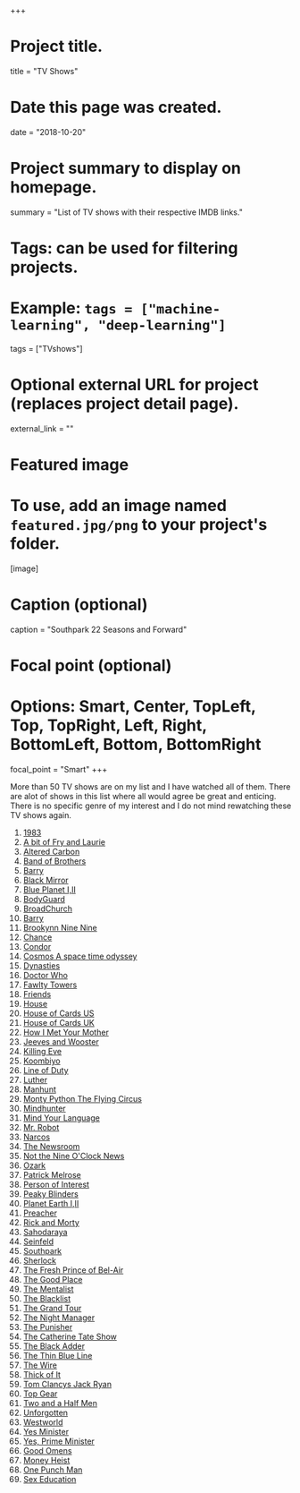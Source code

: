 +++
# Project title.
title = "TV Shows"

# Date this page was created.
date = "2018-10-20"

# Project summary to display on homepage.
summary = "List of TV shows with their respective IMDB links."

# Tags: can be used for filtering projects.
# Example: `tags = ["machine-learning", "deep-learning"]`
tags = ["TVshows"]

# Optional external URL for project (replaces project detail page).
external_link = ""

# Featured image
# To use, add an image named `featured.jpg/png` to your project's folder. 
[image]
  # Caption (optional)
  caption = "Southpark 22 Seasons and Forward"
  
  # Focal point (optional)
  # Options: Smart, Center, TopLeft, Top, TopRight, Left, Right, BottomLeft, Bottom, BottomRight
  focal_point = "Smart"
+++

More than 50 TV shows are on my list and I have watched all of them. There are alot of shows in this list
where all would agree be great and enticing. There is no specific genre of my interest and I do not mind 
rewatching these TV shows again.

1. [1983](https://www.imdb.com/title/tt7371666/?ref_=nv_sr_1?ref_=nv_sr_1)
2. [A bit of Fry and Laurie](https://www.imdb.com/title/tt0101049/?ref_=nv_sr_1)
3. [Altered Carbon](https://www.imdb.com/title/tt2261227/?ref_=nv_sr_1)
4. [Band of Brothers](https://www.imdb.com/title/tt0185906/?ref_=nv_sr_1)
5. [Barry](https://www.imdb.com/title/tt5348176/?ref_=nv_sr_1?ref_=nv_sr_1)
6. [Black Mirror](https://www.imdb.com/title/tt2085059/?ref_=nv_sr_1)
7. [Blue Planet I,II](https://www.imdb.com/title/tt6769208/?ref_=nv_sr_1)
8. [BodyGuard](https://www.imdb.com/title/tt7493974/?ref_=nv_sr_1?ref_=nv_sr_1)
9. [BroadChurch](https://www.imdb.com/title/tt2249364/?ref_=nv_sr_1)
10. [Barry](https://www.imdb.com/title/tt5348176/?ref_=fn_al_tt_1)
11. [Brookynn Nine Nine](https://www.imdb.com/title/tt2467372/?ref_=nv_sr_4)
12. [Chance](https://www.imdb.com/title/tt5620076/?ref_=nv_sr_3)
13. [Condor](https://www.imdb.com/title/tt6510950/?ref_=nv_sr_1)
14. [Cosmos A space time odyssey](https://www.imdb.com/title/tt2395695/?ref_=nv_sr_1)
15. [Dynasties](https://www.imdb.com/title/tt9130692/?ref_=nv_sr_1?ref_=nv_sr_1)
16. [Doctor Who](https://www.imdb.com/title/tt0436992/?ref_=nv_sr_3)
17. [Fawlty Towers](https://www.imdb.com/title/tt0072500/?ref_=nv_sr_1)
18. [Friends](https://www.imdb.com/title/tt0108778/?ref_=nv_sr_1)
19. [House](https://www.imdb.com/title/tt0412142/?ref_=nv_sr_4)
20. [House of Cards US](https://www.imdb.com/title/tt1856010/?ref_=nv_sr_1)
21. [House of Cards UK](https://www.imdb.com/title/tt0098825/?ref_=nv_sr_2)
22. [How I Met Your Mother](https://www.imdb.com/title/tt0460649/?ref_=nv_sr_1)
23. [Jeeves and Wooster](https://www.imdb.com/title/tt0098833/?ref_=nv_sr_1)
24. [Killing Eve](https://www.imdb.com/title/tt7016936/?ref_=nv_sr_1)
25. [Koombiyo](https://www.imdb.com/title/tt7450814/?ref_=nv_sr_1?ref_=nv_sr_1)
26. [Line of Duty](https://www.imdb.com/title/tt2303687/?ref_=nv_sr_1)
27. [Luther](https://www.imdb.com/title/tt1474684/?ref_=nv_sr_1)
28. [Manhunt](https://www.imdb.com/title/tt7801964/?ref_=nv_sr_2?ref_=nv_sr_2)
29. [Monty Python The Flying Circus](https://www.imdb.com/title/tt0063929/?ref_=nv_sr_1)
30. [Mindhunter](https://www.imdb.com/title/tt5290382/?ref_=nv_sr_1?ref_=nv_sr_1)
31. [Mind Your Language](https://www.imdb.com/title/tt0075537/?ref_=nv_sr_1)
32. [Mr. Robot](https://www.imdb.com/title/tt4158110/?ref_=nv_sr_2)
33. [Narcos](https://www.imdb.com/title/tt2707408/?ref_=nv_sr_1)
34. [The Newsroom](https://www.imdb.com/title/tt1870479/?ref_=nv_sr_1?ref_=nv_sr_1)
35. [Not the Nine O'Clock News](https://www.imdb.com/title/tt0080253/?ref_=nv_sr_1)
36. [Ozark](https://www.imdb.com/title/tt5071412/?ref_=nv_sr_1)
37. [Patrick Melrose](https://www.imdb.com/title/tt6586318/?ref_=nv_sr_1?ref_=nv_sr_1)
38. [Person of Interest](https://www.imdb.com/title/tt1839578/?ref_=nv_sr_1)
39. [Peaky Blinders](https://www.imdb.com/title/tt2442560/?ref_=nv_sr_1)
40. [Planet Earth I,II](https://www.imdb.com/title/tt5491994/?ref_=nv_sr_1)
41. [Preacher](https://www.imdb.com/title/tt5016504/?ref_=nv_sr_1)
42. [Rick and Morty](https://www.imdb.com/title/tt2861424/?ref_=nv_sr_1)
43. [Sahodaraya](https://www.imdb.com/title/tt7690588/?ref_=nv_sr_1?ref_=nv_sr_1)
34. [Seinfeld](https://www.imdb.com/title/tt0098904/?ref_=nv_sr_1)
35. [Southpark](https://www.imdb.com/title/tt0121955/?ref_=nv_sr_1)
36. [Sherlock](https://www.imdb.com/title/tt1475582/?ref_=nv_sr_1)
37. [The Fresh Prince of Bel-Air](https://www.imdb.com/title/tt0098800/?ref_=nv_sr_1)
38. [The Good Place](https://www.imdb.com/title/tt4955642/?ref_=nv_sr_2)
39. [The Mentalist](https://www.imdb.com/title/tt1196946/?ref_=nv_sr_1)
40. [The Blacklist](https://www.imdb.com/title/tt2741602/?ref_=nv_sr_1)
41. [The Grand Tour](https://www.imdb.com/title/tt5712554/?ref_=nv_sr_2)
42. [The Night Manager](https://www.imdb.com/title/tt1399664/?ref_=nv_sr_5)
43. [The Punisher](https://www.imdb.com/title/tt5675620/?ref_=nv_sr_1?ref_=nv_sr_1)
44. [The Catherine Tate Show](https://www.imdb.com/title/tt0441051/?ref_=nv_sr_1?ref_=nv_sr_1)
45. [The Black Adder](https://www.imdb.com/title/tt0084988/?ref_=nv_sr_1)
46. [The Thin Blue Line](https://www.imdb.com/title/tt0112194/?ref_=nv_sr_1)
47. [The Wire](https://www.imdb.com/title/tt0306414/?ref_=nv_sr_1)
48. [Thick of It](https://www.imdb.com/title/tt0459159/?ref_=nv_sr_1)
49. [Tom Clancys Jack Ryan](https://www.imdb.com/title/tt5057054/?ref_=nv_sr_1)
50. [Top Gear](https://www.imdb.com/title/tt1628033/?ref_=nv_sr_1)
51. [Two and a Half Men](https://www.imdb.com/title/tt0369179/?ref_=nv_sr_1)
52. [Unforgotten](https://www.imdb.com/title/tt4192812/?ref_=nv_sr_1)
53. [Westworld](https://www.imdb.com/title/tt0475784/?ref_=nv_sr_1)
54. [Yes Minister](https://www.imdb.com/title/tt0080306/?ref_=nv_sr_1)
55. [Yes, Prime Minister](https://www.imdb.com/title/tt0086831/?ref_=nv_sr_2)
56. [Good Omens](https://www.imdb.com/title/tt1869454/?ref_=nv_sr_1?ref_=nv_sr_1)
57. [Money Heist](https://www.imdb.com/title/tt6468322/?ref_=nv_sr_1?ref_=nv_sr_1)
58. [One Punch Man](https://www.imdb.com/title/tt4508902/?ref_=nv_sr_1?ref_=nv_sr_1)
59. [Sex Education](https://www.imdb.com/title/tt7767422/?ref_=nv_sr_1?ref_=nv_sr_1)